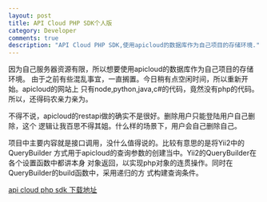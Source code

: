 ```yaml
---
layout: post
title: API Cloud PHP SDK个人版
category: Developer
comments: true
description: "API Cloud PHP SDK,使用apicloud的数据库作为自己项目的存储环境."
---
```




因为自己服务器资源有限，所以想要使用apicloud的数据库作为自己项目的存储环境。
由于之前有些混乱事宜，一直搁置。今日稍有点空闲时间，所以重新开始。apicloud的网站上
只有node,python,java,c#的代码，竟然没有php的代码。所以，还得码农亲力亲为。

不得不说，apicloud的restapi做的确实不是很好。删除用户只能登陆用户自己删除，这个
逻辑让我百思不得其姐。什么样的场景下，用户会自己删除自己。

项目中主要内容就是接口调用，没什么值得说的。比较有意思的是将Yii2中的QueryBuilder
方式用于apicloud的查询参数的创建当中。Yii2的QueryBuilder在各个设置函数中都讲本身
对象返回，以实现php对象的连贯操作。同时在QueryBuilder的build函数中，采用递归的方
式构建查询条件。

[api cloud php sdk 下载地址](https://github.com/froyot/apicloud_php)
